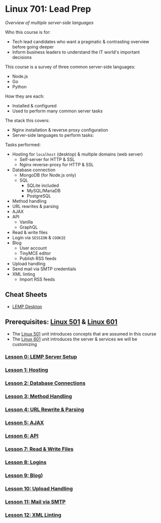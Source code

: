 # Linux 701: Lead Prep
*Overview of multiple server-side languages*

Who this course is for:
- Tech lead candidates who want a pragmatic & contrasting overview before going deeper
- Inform business leaders to understand the IT world's important decisions

This course is a survey of three common server-side languages:
- Node.js
- Go
- Python

How they are each:
- Installed & configured
- Used to perform many common server tasks

The stack this covers:
- Nginx installation & reverse proxy configuration
- Server-side languages to perform tasks:

Tasks performed:
- Hosting for `localhost` (desktop) & multiple domains (web server)
  - Self-server for HTTP & SSL
  - Nginx reverse-proxy for HTTP & SSL
- Database connection
  - MongoDB (for Node.js only)
  - SQL
    - SQLite included
    - MySQL/MariaDB
    - PostgreSQL
- Method handling
- URL rewrites & parsing
- AJAX
- API
  - Vanilla
  - GraphQL
- Read & write files
- Login via `SESSION` & `COOKIE`
- Blog
  - User account
  - TinyMCE editor
  - Publish RSS feeds
- Upload handling
- Send mail via SMTP credentials
- XML linting
  - Import RSS feeds

## Cheat Sheets
- [LEMP Desktop](https://github.com/inkVerb/vip/blob/master/Cheat-Sheets/LEMP-Desktop.md)

## Prerequisites: [Linux 501](https://github.com/inkVerb/VIP/tree/master/501) & [Linux 601](https://github.com/inkVerb/VIP/tree/master/601)
- The [Linux 501](https://github.com/inkVerb/VIP/tree/master/501) unit introduces concepts that are assumed in this course
- The [Linux 601](https://github.com/inkVerb/VIP/tree/master/601) unit introduces the server & services we will be customizing

### [Lesson 0: LEMP Server Setup](https://github.com/inkVerb/vip/blob/master/701/Lesson-00.md)

### [Lesson 1: Hosting](https://github.com/inkVerb/vip/blob/master/701/Lesson-01.md)

### [Lesson 2: Database Connections](https://github.com/inkVerb/vip/blob/master/701/Lesson-02.md)

### [Lesson 3: Method Handling](https://github.com/inkVerb/vip/blob/master/701/Lesson-03.md)

### [Lesson 4: URL Rewrite & Parsing](https://github.com/inkVerb/vip/blob/master/701/Lesson-04.md)

### [Lesson 5: AJAX](https://github.com/inkVerb/vip/blob/master/701/Lesson-05.md)

### [Lesson 6: API](https://github.com/inkVerb/vip/blob/master/701/Lesson-06.md)

### [Lesson 7: Read & Write Files](https://github.com/inkVerb/vip/blob/master/701/Lesson-07.md)

### [Lesson 8: Logins](https://github.com/inkVerb/vip/blob/master/701/Lesson-08.md)

### [Lesson 9: Blog)](https://github.com/inkVerb/vip/blob/master/701/Lesson-09.md)

### [Lesson 10: Upload Handling](https://github.com/inkVerb/vip/blob/master/701/Lesson-10.md)

### [Lesson 11: Mail via SMTP](https://github.com/inkVerb/vip/blob/master/701/Lesson-11.md)

### [Lesson 12: XML Linting](https://github.com/inkVerb/vip/blob/master/701/Lesson-12.md)
